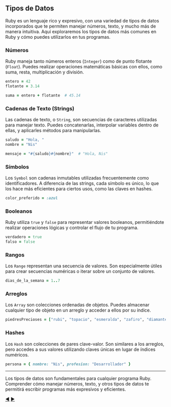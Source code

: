 
## Tipos de Datos

Ruby es un lenguaje rico y expresivo, con una variedad de tipos de datos incorporados que te permiten manejar números, texto, y mucho más de manera intuitiva. Aquí exploraremos los tipos de datos más comunes en Ruby y cómo puedes utilizarlos en tus programas.

### Números

Ruby maneja tanto números enteros (`Integer`) como de punto flotante (`Float`). Puedes realizar operaciones matemáticas básicas con ellos, como suma, resta, multiplicación y división.

```ruby
entero = 42
flotante = 3.14

suma = entero + flotante  # 45.14
```

### Cadenas de Texto (Strings)

Las cadenas de texto, o `String`, son secuencias de caracteres utilizadas para manejar texto. Puedes concatenarlas, interpolar variables dentro de ellas, y aplicarles métodos para manipularlas.

```ruby
saludo = "Hola, "
nombre = "Nis"

mensaje = "#{saludo}#{nombre}"  # "Hola, Nis"
```

### Símbolos

Los `Symbol` son cadenas inmutables utilizadas frecuentemente como identificadores. A diferencia de las strings, cada símbolo es único, lo que los hace más eficientes para ciertos usos, como las claves en hashes.

```ruby
color_preferido = :azul
```

### Booleanos

Ruby utiliza `true` y `false` para representar valores booleanos, permitiéndote realizar operaciones lógicas y controlar el flujo de tu programa.

```ruby
verdadero = true
falso = false
```

### Rangos

Los `Range` representan una secuencia de valores. Son especialmente útiles para crear secuencias numéricas o iterar sobre un conjunto de valores.

```ruby
dias_de_la_semana = 1..7
```

### Arreglos

Los `Array` son colecciones ordenadas de objetos. Puedes almacenar cualquier tipo de objeto en un arreglo y acceder a ellos por su índice.

```ruby
piedresPrecioses = ["rubi", "topacio", "esmeralda", "zafiro", "diamante"]
```

### Hashes

Los `Hash` son colecciones de pares clave-valor. Son similares a los arreglos, pero accedes a sus valores utilizando claves únicas en lugar de índices numéricos.

```ruby
persona = { nombre: "Nis", profesion: "Desarrollador" }
```
---
Los tipos de datos son fundamentales para cualquier programa Ruby. Comprender cómo manejar números, texto, y otros tipos de datos te permitirá escribir programas más expresivos y eficientes.

[:arrow_backward:](04-Sintaxis.md) [:arrow_forward:](06-Métodos.md)